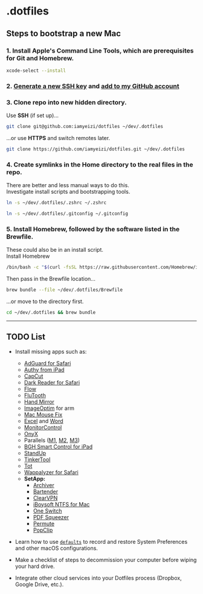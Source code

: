 # .dotfiles

## Steps to bootstrap a new Mac

### 1. Install Apple's Command Line Tools, which are prerequisites for Git and Homebrew.

```zsh
xcode-select --install
```

### 2. [Generate a new SSH key](https://docs.github.com/en/authentication/connecting-to-github-with-ssh/generating-a-new-ssh-key-and-adding-it-to-the-ssh-agent) and [add to my GitHub account](https://docs.github.com/en/authentication/connecting-to-github-with-ssh/adding-a-new-ssh-key-to-your-github-account) 

### 3. Clone repo into new hidden directory.

Use **SSH** (if set up)...
```zsh
git clone git@github.com:iamyeizi/dotfiles ~/dev/.dotfiles
```
...or use **HTTPS** and switch remotes later.
```zsh
git clone https://github.com/iamyeizi/dotfiles.git ~/dev/.dotfiles
```

### 4. Create symlinks in the Home directory to the real files in the repo.

There are better and less manual ways to do this.
<br/>
Investigate install scripts and bootstrapping tools.
```zsh
ln -s ~/dev/.dotfiles/.zshrc ~/.zshrc
```

```zsh
ln -s ~/dev/.dotfiles/.gitconfig ~/.gitconfig
```


### 5. Install Homebrew, followed by the software listed in the Brewfile.

These could also be in an install script.
<br/>
Install Homebrew

```zsh
/bin/bash -c "$(curl -fsSL https://raw.githubusercontent.com/Homebrew/install/HEAD/install.sh)"
```

Then pass in the Brewfile location...

```zsh
brew bundle --file ~/dev/.dotfiles/Brewfile
```

...or move to the directory first.

```zsh
cd ~/dev/.dotfiles && brew bundle
```

---
## TODO List

- Install missing apps such as:
  - [AdGuard for Safari](https://apps.apple.com/ar/app/adguard-for-safari/id1440147259?l=en&mt=12)
  - [Authy from iPad](https://apps.apple.com/ar/app/twilio-authy/id494168017?l=en)
  - [CapCut](https://apps.apple.com/ar/app/capcut-video-editor/id1500855883?l=en)
  - [Dark Reader for Safari](https://apps.apple.com/ar/app/dark-reader-for-safari/id1438243180?l=en)
  - [Flow](https://apps.apple.com/ar/app/flow-focus-pomodoro-timer/id1423210932?l=en)
  - [FluTooth](https://goodsnooze.gumroad.com/l/flutooth)
  - [Hand Mirror](https://apps.apple.com/ar/app/hand-mirror/id1502839586?l=en&mt=12)
  - [ImageOptim](https://imageoptim.com/ImageOptim1.9.0.tar.xz) for arm
  - [Mac Mouse Fix](https://github.com/noah-nuebling/mac-mouse-fix/releases/latest/download/MacMouseFixApp.zip)
  - [Excel](https://apps.apple.com/ar/app/microsoft-excel/id462058435?l=en&mt=12) and [Word](https://apps.apple.com/ar/app/microsoft-word/id462054704?l=en&mt=12)
  - [MonitorControl](https://github.com/MonitorControl/MonitorControl)
  - [OnyX](https://www.titanium-software.fr/en/onyx.html)
  - Parallels ([M1](https://haxmac.cc/?s=parallels), [M2](https://www.torrentmac.net/?s=parallels), [M3](https://nmac.to/search/?q=parallels#gsc.tab=0&gsc.q=parallels&gsc.page=1))
  - [BGH Smart Control for iPad](https://apps.apple.com/ar/app/bgh-smart-control/id934510376?l=en)
  - [StandUp](https://apps.apple.com/ar/app/standup/id1439378680?l=en&mt=12)
  - [TinkerTool](https://www.bresink.com/osx/0TinkerTool/download.php)
  - [Tot](https://apps.apple.com/ar/app/tot/id1491071483?l=en&mt=12)
  - [Wappalyzer for Safari](https://apps.apple.com/ar/app/wappalyzer/id1520333300?l=en&mt=12)
  - **SetApp:**
    - [Archiver](https://setapp.com/apps/archiver)
    - [Bartender](https://setapp.com/apps/bartender)
    - [ClearVPN](https://setapp.com/apps/clearvpn)
    - [iBoysoft NTFS for Mac](https://setapp.com/apps/iboysoft-ntfs-for-mac)
    - [One Switch](https://setapp.com/apps/one-switch)
    - [PDF Squeezer](https://setapp.com/apps/pdf-squeezer)
    - [Permute](https://setapp.com/apps/permute)
    - [PopClip](https://setapp.com/apps/popclip)

- Learn how to use [`defaults`](https://macos-defaults.com/#%F0%9F%99%8B-what-s-a-defaults-command) to record and restore System Preferences and other macOS configurations.
- Make a checklist of steps to decommission your computer before wiping your hard drive.
- Integrate other cloud services into your Dotfiles process (Dropbox, Google Drive, etc.).
